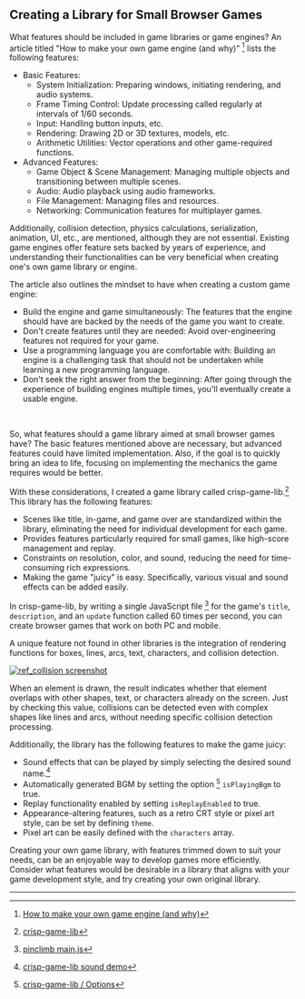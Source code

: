 ## Creating a Library for Small Browser Games

What features should be included in game libraries or game engines? An article titled "How to make your own game engine (and why)" [^1] lists the following features:

- Basic Features:
  - System Initialization: Preparing windows, initiating rendering, and audio systems.
  - Frame Timing Control: Update processing called regularly at intervals of 1/60 seconds.
  - Input: Handling button inputs, etc.
  - Rendering: Drawing 2D or 3D textures, models, etc.
  - Arithmetic Utilities: Vector operations and other game-required functions.
- Advanced Features:
  - Game Object & Scene Management: Managing multiple objects and transitioning between multiple scenes.
  - Audio: Audio playback using audio frameworks.
  - File Management: Managing files and resources.
  - Networking: Communication features for multiplayer games.

Additionally, collision detection, physics calculations, serialization, animation, UI, etc., are mentioned, although they are not essential. Existing game engines offer feature sets backed by years of experience, and understanding their functionalities can be very beneficial when creating one's own game library or engine.

The article also outlines the mindset to have when creating a custom game engine:

- Build the engine and game simultaneously: The features that the engine should have are backed by the needs of the game you want to create.
- Don't create features until they are needed: Avoid over-engineering features not required for your game.
- Use a programming language you are comfortable with: Building an engine is a challenging task that should not be undertaken while learning a new programming language.
- Don't seek the right answer from the beginning: After going through the experience of building engines multiple times, you'll eventually create a usable engine.

<br>

So, what features should a game library aimed at small browser games have? The basic features mentioned above are necessary, but advanced features could have limited implementation. Also, if the goal is to quickly bring an idea to life, focusing on implementing the mechanics the game requires would be better.

With these considerations, I created a game library called crisp-game-lib.[^2] This library has the following features:

- Scenes like title, in-game, and game over are standardized within the library, eliminating the need for individual development for each game.
- Provides features particularly required for small games, like high-score management and replay.
- Constraints on resolution, color, and sound, reducing the need for time-consuming rich expressions.
- Making the game "juicy" is easy. Specifically, various visual and sound effects can be added easily.

In crisp-game-lib, by writing a single JavaScript file [^3] for the game's `title`, `description`, and an `update` function called 60 times per second, you can create browser games that work on both PC and mobile.

A unique feature not found in other libraries is the integration of rendering functions for boxes, lines, arcs, text, characters, and collision detection.

[![ref_collision screenshot](https://abagames.github.io/crisp-game-lib-games/ref_collision/screenshot.gif)](https://abagames.github.io/crisp-game-lib-games/?ref_collision)

When an element is drawn, the result indicates whether that element overlaps with other shapes, text, or characters already on the screen. Just by checking this value, collisions can be detected even with complex shapes like lines and arcs, without needing specific collision detection processing.

Additionally, the library has the following features to make the game juicy:

- Sound effects that can be played by simply selecting the desired sound name.[^4]
- Automatically generated BGM by setting the option [^5] `isPlayingBgm` to true.
- Replay functionality enabled by setting `isReplayEnabled` to true.
- Appearance-altering features, such as a retro CRT style or pixel art style, can be set by defining `theme`.
- Pixel art can be easily defined with the `characters` array.

Creating your own game library, with features trimmed down to suit your needs, can be an enjoyable way to develop games more efficiently. Consider what features would be desirable in a library that aligns with your game development style, and try creating your own original library.

---

[^1]: [How to make your own game engine (and why)](https://medium.com/geekculture/how-to-make-your-own-game-engine-and-why-ddf0acbc5f3)
[^2]: [crisp-game-lib](https://github.com/abagames/crisp-game-lib)
[^3]: [pinclimb main.js](https://github.com/abagames/crisp-game-lib/blob/master/docs/pinclimb/main.js)
[^4]: [crisp-game-lib sound demo](https://abagames.github.io/crisp-game-lib-games/?ref_sound)
[^5]: [crisp-game-lib / Options](https://abagames.github.io/crisp-game-lib/ref_document/types/Options.html)
